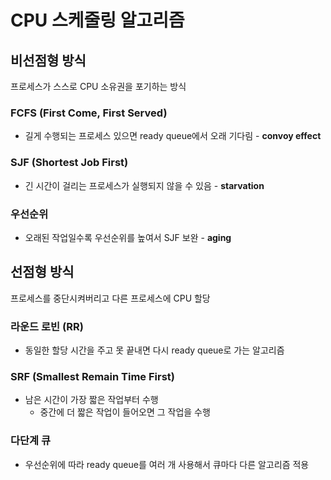 # CPU 스케줄링 알고리즘

## 비선점형 방식

프로세스가 스스로 CPU 소유권을 포기하는 방식

### FCFS (First Come, First Served)

- 길게 수행되는 프로세스 있으면 ready queue에서 오래 기다림 - **convoy effect**

### SJF (Shortest Job First)

- 긴 시간이 걸리는 프로세스가 실행되지 않을 수 있음 - **starvation**

### 우선순위

- 오래된 작업일수록 우선순위를 높여서 SJF 보완 - **aging**

## 선점형 방식

프로세스를 중단시켜버리고 다른 프로세스에 CPU 할당

### 라운드 로빈 (RR)

- 동일한 할당 시간을 주고 못 끝내면 다시 ready queue로 가는 알고리즘

### SRF (Smallest Remain Time First)

- 남은 시간이 가장 짧은 작업부터 수행
    - 중간에 더 짧은 작업이 들어오면 그 작업을 수행

### 다단계 큐

- 우선순위에 따라 ready queue를 여러 개 사용해서 큐마다 다른 알고리즘 적용